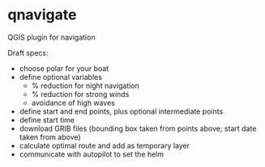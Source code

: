 # qnavigate
QGIS plugin for navigation

Draft specs:
* choose polar for your boat
* define optional variables
  * % reduction for night navigation
  * % reduction for strong winds
  * avoidance of high waves
* define start and end points, plus optional intermediate points
* define start time
* download GRIB files (bounding box taken from points above; start date taken from above)
* calculate optimal route and add as temporary layer
* communicate with autopilot to set the helm
